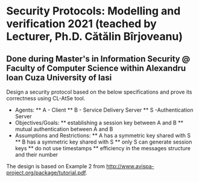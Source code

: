 # Security Protocols: Modelling and verification 2021 (teached by Lecturer, Ph.D. Cătălin Bîrjoveanu)
## Done during Master's in Information Security @ Faculty of Computer Science within Alexandru Ioan Cuza University of Iasi

Design a security protocol based on the below specifications and prove its correctness using CL-AtSe tool.
* Agents:
** A - Client
** B - Service Delivery Server
** S -Authentication Server
* Objectives/Goals:
** establishing a session key between A and B
** mutual authentication between A and B
* Assumptions and Restrictions:
** A has a symmetric key shared with S
** B has a symmetric key shared with S
** only S can generate session keys
** do not use timestamps
** efficiency in the messages structure and their number

The design is based on Example 2 from http://www.avispa-project.org/package/tutorial.pdf.
